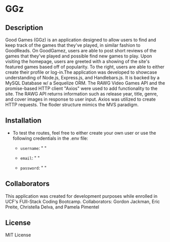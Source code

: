 # GGz

## Description

Good Games (GGz) is an application designed to allow users to find and keep track of the games that they've played, in similar fashion to GoodReads.  On GoodGamez, users are able to post short reviews of the games that they've played and possible find new games to play.
     Upon visiting the homepage, users are greeted with a showing of the site's featured games based off of popularity. To the right, users are able to either create their profile or log-in.The application was developed to showcase understanding of Node.js, Express.js, and Handlebars.js. It is backed by a MySQL Database w/ a Sequelize ORM. The RAWG Video Games API and the promise-based HTTP client "Axios" were used to add functionality to the site. The RAWG API returns information such as release year, title, genre, and cover images in response to user input. Axios was utilized to create HTTP requests. The floder structure mimics the MVS paradigm. 

## Installation 

* To test the routes, feel free to either create your own user or use the following credentials in the .env file: 

  * `username`: "   "
  
  * `email`: "   "
  
  * `password`: "   "

## Collaborators

This application was created for development purposes while enrolled in UCF's FUll-Stack Coding Bootcamp.
Collaborators: Gordon Jackman, Eric Preite, Christella Delva, and Pamela Pimentel

## License
MIT License